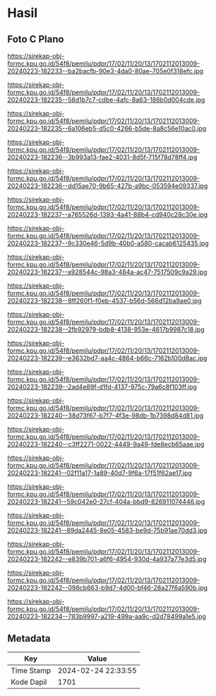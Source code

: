 # Hasil

## Foto C Plano

https://sirekap-obj-formc.kpu.go.id/54f8/pemilu/pdpr/17/02/11/20/13/1702112013009-20240223-182233--ba2bacfb-90e3-4da0-80ae-705e0f318efc.jpg

https://sirekap-obj-formc.kpu.go.id/54f8/pemilu/pdpr/17/02/11/20/13/1702112013009-20240223-182235--58d1b7c7-cdbe-4afc-8a63-186b0d004cde.jpg

https://sirekap-obj-formc.kpu.go.id/54f8/pemilu/pdpr/17/02/11/20/13/1702112013009-20240223-182235--6a106eb5-d5c0-4266-b5de-8a8c56e10ac0.jpg

https://sirekap-obj-formc.kpu.go.id/54f8/pemilu/pdpr/17/02/11/20/13/1702112013009-20240223-182236--3b993a13-fae2-4031-8d5f-715f78d78ff4.jpg

https://sirekap-obj-formc.kpu.go.id/54f8/pemilu/pdpr/17/02/11/20/13/1702112013009-20240223-182236--dd15ae70-9b65-427b-a9bc-053594e09337.jpg

https://sirekap-obj-formc.kpu.go.id/54f8/pemilu/pdpr/17/02/11/20/13/1702112013009-20240223-182237--a765526d-1393-4a41-88b4-cd940c28c30e.jpg

https://sirekap-obj-formc.kpu.go.id/54f8/pemilu/pdpr/17/02/11/20/13/1702112013009-20240223-182237--9c330e46-5d9b-40b0-a580-cacab6125435.jpg

https://sirekap-obj-formc.kpu.go.id/54f8/pemilu/pdpr/17/02/11/20/13/1702112013009-20240223-182237--a928544c-98a3-484a-ac47-7517509c9a29.jpg

https://sirekap-obj-formc.kpu.go.id/54f8/pemilu/pdpr/17/02/11/20/13/1702112013009-20240223-182238--8ff260f1-f0eb-4537-b56d-566d12ba9ae0.jpg

https://sirekap-obj-formc.kpu.go.id/54f8/pemilu/pdpr/17/02/11/20/13/1702112013009-20240223-182238--2fb92979-bdb8-4138-953e-4617b9987c18.jpg

https://sirekap-obj-formc.kpu.go.id/54f8/pemilu/pdpr/17/02/11/20/13/1702112013009-20240223-182239--e3632bd7-aa4c-4864-b66c-7162b100d8ac.jpg

https://sirekap-obj-formc.kpu.go.id/54f8/pemilu/pdpr/17/02/11/20/13/1702112013009-20240223-182239--2ad4e89f-d1fd-4137-975c-79a6c8f103ff.jpg

https://sirekap-obj-formc.kpu.go.id/54f8/pemilu/pdpr/17/02/11/20/13/1702112013009-20240223-182240--38d73f67-b7f7-4f3e-98db-1b7398d84d81.jpg

https://sirekap-obj-formc.kpu.go.id/54f8/pemilu/pdpr/17/02/11/20/13/1702112013009-20240223-182240--c3ff2271-0022-4449-9a49-fde8ecb65aae.jpg

https://sirekap-obj-formc.kpu.go.id/54f8/pemilu/pdpr/17/02/11/20/13/1702112013009-20240223-182241--02f11a17-1a89-40d7-9f6a-17f51f62ae17.jpg

https://sirekap-obj-formc.kpu.go.id/54f8/pemilu/pdpr/17/02/11/20/13/1702112013009-20240223-182241--59c042e0-27cf-404a-bbd9-826911074446.jpg

https://sirekap-obj-formc.kpu.go.id/54f8/pemilu/pdpr/17/02/11/20/13/1702112013009-20240223-182241--89da2445-8e05-4583-be9d-75b91ae70dd3.jpg

https://sirekap-obj-formc.kpu.go.id/54f8/pemilu/pdpr/17/02/11/20/13/1702112013009-20240223-182242--e839b701-a6f6-4954-930d-4a937a77e3d5.jpg

https://sirekap-obj-formc.kpu.go.id/54f8/pemilu/pdpr/17/02/11/20/13/1702112013009-20240223-182242--098cb663-b9d7-4d00-bf46-28a27f6a590b.jpg

https://sirekap-obj-formc.kpu.go.id/54f8/pemilu/pdpr/17/02/11/20/13/1702112013009-20240223-182234--783b9997-a219-499a-aa9c-d2d78499a1e5.jpg


## Metadata

| Key        | Value               |
| ---------- | ------------------- |
| Time Stamp | 2024-02-24 22:33:55 |
| Kode Dapil | 1701                |



